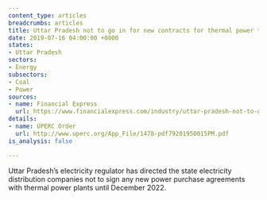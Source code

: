 ```yaml
---
content_type: articles
breadcrumbs: articles
title: Uttar Pradesh not to go in for new contracts for thermal power till 2022
date: 2019-07-16 04:00:00 +0000
states:
- Uttar Pradesh
sectors:
- Energy
subsectors:
- Coal
- Power
sources:
- name: Financial Express
  url: https://www.financialexpress.com/industry/uttar-pradesh-not-to-go-in-for-new-contracts-for-thermal-power-till-2022/1642535/
details:
- name: UPERC Order
  url: http://www.uperc.org/App_File/1478-pdf79201950015PM.pdf
is_analysis: false

---
```

Uttar Pradesh’s electricity regulator has directed the state electricity distribution companies not to sign any new power purchase agreements with thermal power plants until December 2022.